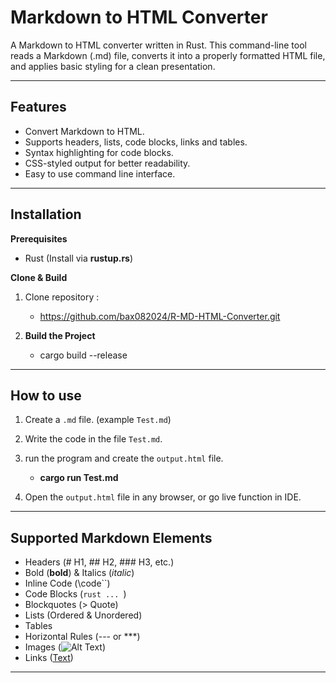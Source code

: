 # Markdown to HTML Converter

A Markdown to HTML converter written in Rust. This command-line tool reads a Markdown (.md) file, converts it into a properly formatted HTML file, and applies basic styling for a clean presentation.

---

## Features

- Convert Markdown to HTML.
- Supports headers, lists, code blocks, links and tables.
- Syntax highlighting for code blocks.
- CSS-styled output for better readability.
- Easy to use command line interface.

--- 

## Installation

**Prerequisites**

- Rust (Install via **rustup.rs**)

**Clone & Build**

1. Clone repository :
    - https://github.com/bax082024/R-MD-HTML-Converter.git

2. **Build the Project**
    - cargo build --release

---

## How to use

1. Create a `.md` file. (example `Test.md`)

2. Write the code in the file `Test.md`.

3. run the program and create the `output.html` file.
    - **cargo run Test.md**

4. Open the `output.html` file in any browser, or go live function in IDE.

--- 

## Supported Markdown Elements

- Headers (# H1, ## H2, ### H3, etc.)
- Bold (**bold**) & Italics (*italic*)
- Inline Code (\code``)
- Code Blocks (```rust ... ```)
- Blockquotes (> Quote)
- Lists (Ordered & Unordered)
- Tables
- Horizontal Rules (--- or ***)
- Images (![Alt Text](url))
- Links ([Text](URL))

---


